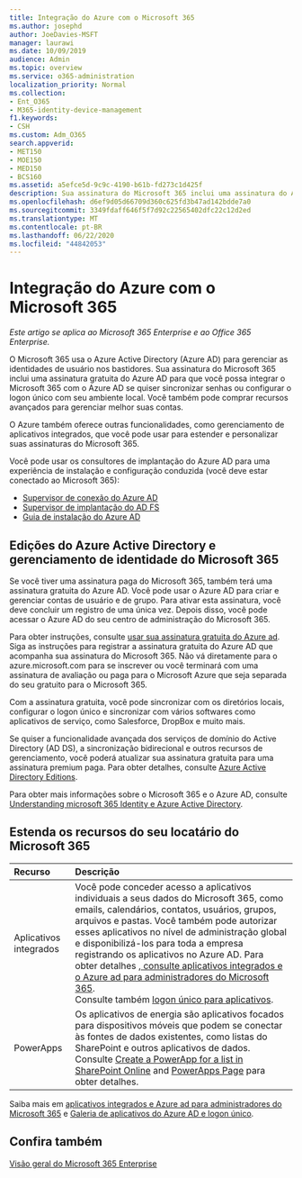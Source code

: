 ```yaml
---
title: Integração do Azure com o Microsoft 365
ms.author: josephd
author: JoeDavies-MSFT
manager: laurawi
ms.date: 10/09/2019
audience: Admin
ms.topic: overview
ms.service: o365-administration
localization_priority: Normal
ms.collection:
- Ent_O365
- M365-identity-device-management
f1.keywords:
- CSH
ms.custom: Adm_O365
search.appverid:
- MET150
- MOE150
- MED150
- BCS160
ms.assetid: a5efce5d-9c9c-4190-b61b-fd273c1d425f
description: Sua assinatura do Microsoft 365 inclui uma assinatura do Azure AD. Integre o Microsoft 365 com o Azure AD se você quiser sincronização de senha ou logon único com seu ambiente local.
ms.openlocfilehash: d6ef9d05d66709d360c625fd3b47ad142bdde7a0
ms.sourcegitcommit: 3349fdaff646f5f7d92c22565402dfc22c12d2ed
ms.translationtype: MT
ms.contentlocale: pt-BR
ms.lasthandoff: 06/22/2020
ms.locfileid: "44842053"
---
```

# <a name="azure-integration-with-microsoft-365"></a>Integração do Azure com o Microsoft 365

*Este artigo se aplica ao Microsoft 365 Enterprise e ao Office 365 Enterprise.*

O Microsoft 365 usa o Azure Active Directory (Azure AD) para gerenciar as identidades de usuário nos bastidores. Sua assinatura do Microsoft 365 inclui uma assinatura gratuita do Azure AD para que você possa integrar o Microsoft 365 com o Azure AD se quiser sincronizar senhas ou configurar o logon único com seu ambiente local. Você também pode comprar recursos avançados para gerenciar melhor suas contas.
  
O Azure também oferece outras funcionalidades, como gerenciamento de aplicativos integrados, que você pode usar para estender e personalizar suas assinaturas do Microsoft 365.
  
Você pode usar os consultores de implantação do Azure AD para uma experiência de instalação e configuração conduzida (você deve estar conectado ao Microsoft 365):

 - [Supervisor de conexão do Azure AD](https://aka.ms/aadconnectpwsync)
 - [Supervisor de implantação do AD FS](https://aka.ms/adfsguidance)
 - [Guia de instalação do Azure AD](https://aka.ms/aadpguidance)
  
## <a name="azure-ad-editions-and-microsoft-365-identity-management"></a>Edições do Azure Active Directory e gerenciamento de identidade do Microsoft 365

Se você tiver uma assinatura paga do Microsoft 365, também terá uma assinatura gratuita do Azure AD. Você pode usar o Azure AD para criar e gerenciar contas de usuário e de grupo. Para ativar esta assinatura, você deve concluir um registro de uma única vez. Depois disso, você pode acessar o Azure AD do seu centro de administração do Microsoft 365. 

Para obter instruções, consulte [usar sua assinatura gratuita do Azure ad](https://go.microsoft.com/fwlink/p/?LinkId=617127). Siga as instruções para registrar a assinatura gratuita do Azure AD que acompanha sua assinatura do Microsoft 365. Não vá diretamente para o azure.microsoft.com para se inscrever ou você terminará com uma assinatura de avaliação ou paga para o Microsoft Azure que seja separada do seu gratuito para o Microsoft 365. 
  
Com a assinatura gratuita, você pode sincronizar com os diretórios locais, configurar o logon único e sincronizar com vários softwares como aplicativos de serviço, como Salesforce, DropBox e muito mais.
  
Se quiser a funcionalidade avançada dos serviços de domínio do Active Directory (AD DS), a sincronização bidirecional e outros recursos de gerenciamento, você poderá atualizar sua assinatura gratuita para uma assinatura premium paga. Para obter detalhes, consulte [Azure Active Directory Editions](https://azure.microsoft.com/pricing/details/active-directory/).
  
Para obter mais informações sobre o Microsoft 365 e o Azure AD, consulte [Understanding microsoft 365 Identity e Azure Active Directory](about-office-365-identity.md).
  
## <a name="extend-the-capabilities-of-your-microsoft-365-tenant"></a>Estenda os recursos do seu locatário do Microsoft 365

|**Recurso**|**Descrição**|
|:-----|:-----|
|Aplicativos integrados  <br/> |Você pode conceder acesso a aplicativos individuais a seus dados do Microsoft 365, como emails, calendários, contatos, usuários, grupos, arquivos e pastas. Você também pode autorizar esses aplicativos no nível de administração global e disponibilizá-los para toda a empresa registrando os aplicativos no Azure AD. Para obter detalhes [, consulte aplicativos integrados e o Azure ad para administradores do Microsoft 365](https://support.office.com/article/cb2250e3-451e-416f-bf4e-363549652c2a).  <br/> Consulte também [logon único para aplicativos](https://go.microsoft.com/fwlink/p/?LinkId=698604).  <br/> |
|PowerApps  <br/> | Os aplicativos de energia são aplicativos focados para dispositivos móveis que podem se conectar às fontes de dados existentes, como listas do SharePoint e outros aplicativos de dados. Consulte [Create a PowerApp for a list in SharePoint Online](https://support.office.com/article/9338b2d2-67ac-4b81-8e67-97da27e5e9ab) and [PowerApps Page](https://powerapps.microsoft.com/) para obter detalhes.  <br/> |
   
Saiba mais em [aplicativos integrados e Azure ad para administradores do Microsoft 365](integrated-apps-and-azure-ads.md) e [Galeria de aplicativos do Azure AD e logon único](https://docs.microsoft.com/azure/active-directory/manage-apps/what-is-single-sign-on).

## <a name="see-also"></a>Confira também

[Visão geral do Microsoft 365 Enterprise](https://docs.microsoft.com/microsoft-365/enterprise/microsoft-365-overview)
